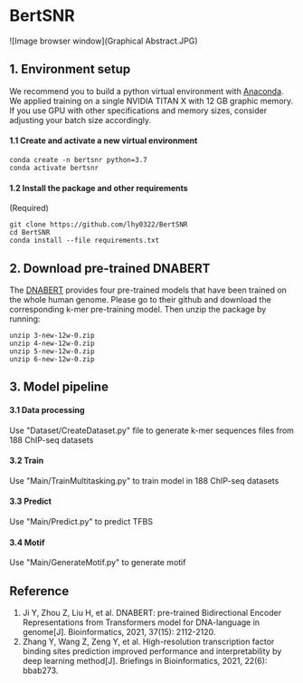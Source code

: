 # BertSNR

![Image browser window](Graphical Abstract.JPG)

## 1. Environment setup

We recommend you to build a python virtual environment with [Anaconda](https://docs.anaconda.com/anaconda/install/linux/). We applied training on a single NVIDIA TITAN X with 12 GB graphic memory. If you use GPU with other specifications and memory sizes, consider adjusting your batch size accordingly.

#### 1.1 Create and activate a new virtual environment

```
conda create -n bertsnr python=3.7
conda activate bertsnr
```

#### 1.2 Install the package and other requirements

(Required)

```
git clone https://github.com/lhy0322/BertSNR
cd BertSNR
conda install --file requirements.txt
```
## 2. Download pre-trained DNABERT
The [DNABERT](https://github.com/jerryji1993/DNABERT) provides four pre-trained models that have been trained on the whole human genome. Please go to their github and download the corresponding k-mer pre-training model. Then unzip the package by running:
```
unzip 3-new-12w-0.zip
unzip 4-new-12w-0.zip
unzip 5-new-12w-0.zip
unzip 6-new-12w-0.zip
```

## 3. Model pipeline
#### 3.1 Data processing
Use "Dataset/CreateDataset.py" file to generate k-mer sequences files from 188 ChIP-seq datasets

#### 3.2 Train
Use "Main/TrainMultitasking.py" to train model in 188 ChIP-seq datasets

#### 3.3 Predict
Use "Main/Predict.py" to predict TFBS

#### 3.4 Motif
Use "Main/GenerateMotif.py" to generate motif 

## Reference
1. Ji Y, Zhou Z, Liu H, et al. DNABERT: pre-trained Bidirectional Encoder Representations from Transformers model for DNA-language in genome[J]. Bioinformatics, 2021, 37(15): 2112-2120.
2. Zhang Y, Wang Z, Zeng Y, et al. High-resolution transcription factor binding sites prediction improved performance and interpretability by deep learning method[J]. Briefings in Bioinformatics, 2021, 22(6): bbab273.
